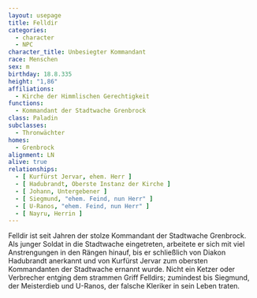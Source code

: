 ```yaml
---
layout: usepage
title: Felldir
categories:
  - character
  - NPC
character_title: Unbesiegter Kommandant
race: Menschen
sex: m
birthday: 18.8.335
height: "1,86"
affiliations:
  - Kirche der Himmlischen Gerechtigkeit
functions:
  - Kommandant der Stadtwache Grenbrock
class: Paladin
subclasses:
  - Thronwächter
homes:
  - Grenbrock
alignment: LN
alive: true
relationships:
  - [ Kurfürst Jervar, ehem. Herr ]
  - [ Hadubrandt, Oberste Instanz der Kirche ]
  - [ Johann, Untergebener ]
  - [ Siegmund, "ehem. Feind, nun Herr" ]
  - [ U-Ranos, "ehem. Feind, nun Herr" ]
  - [ Nayru, Herrin ]
---
```


Felldir ist seit Jahren der stolze Kommandant der Stadtwache Grenbrock. Als junger Soldat in die Stadtwache eingetreten,
arbeitete er sich mit viel Anstrengungen in den Rängen hinauf, bis er schließlich von Diakon Hadubrandt anerkannt und
von Kurfürst Jervar zum obersten Kommandanten der Stadtwache ernannt wurde. Nicht ein Ketzer oder Verbrecher entging dem
strammen Griff Felldirs; zumindest bis Siegmund, der Meisterdieb und U-Ranos, der falsche Kleriker in sein Leben traten.